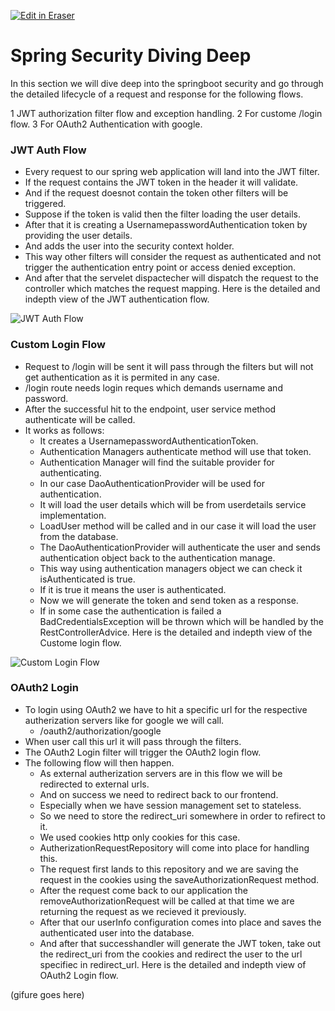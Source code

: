 <p><a target="_blank" href="https://app.eraser.io/workspace/Prz1GDHbwnuTr6ZLoqto" id="edit-in-eraser-github-link"><img alt="Edit in Eraser" src="https://firebasestorage.googleapis.com/v0/b/second-petal-295822.appspot.com/o/images%2Fgithub%2FOpen%20in%20Eraser.svg?alt=media&amp;token=968381c8-a7e7-472a-8ed6-4a6626da5501"></a></p>

# Spring Security Diving Deep
In this section we will dive deep into the springboot security and go through the detailed lifecycle of a request and response for the following flows.

1 JWT authorization filter flow and exception handling. 
2 For custome /login flow. 
3 For OAuth2 Authentication with google.

### JWT Auth Flow
- Every request to our spring web application will land into the JWT filter.
- If the request contains the JWT token in the header it will validate.
- And if the request doesnot contain the token other filters will be triggered.
- Suppose if the token is valid then the filter loading the user details.
- After that it is creating a UsernamepasswordAuthentication token by providing the user details.
- And adds the user into the security context holder.
- This way other filters will consider the request as authenticated and not trigger the authentication entry point or access denied exception.
- And after that the servelet dispactecher will dispatch the request to the controller which matches the request mapping.
Here is the detailed and indepth view of the JWT authentication flow.

![JWT Auth Flow](https://github.com/user-attachments/assets/56c19c34-ac95-4d24-b9f6-38bbfba88ac8 "")

### Custom Login Flow
- Request to /login will be sent it will pass through the filters but will not get authentication as it is permited in any case.
- /login route needs login reques which demands username and password.
- After the successful hit to the endpoint, user service method authenticate will be called.
- It works as follows:
    - It creates a UsernamepasswordAuthenticationToken.
    - Authentication Managers authenticate method will use that token.
    - Authentication Manager will find the suitable provider for authenticating.
    - In our case DaoAuthenticationProvider will be used for authentication.
    - It will load the user details which will be from userdetails service implementation.
    - LoadUser method will be called and in our case it will load the user from the database.
    - The DaoAuthenticationProvider will authenticate the user and sends authentication object back to the authentication manage.
    - This way using authentication managers object we can check it isAuthenticated is true.
    - If it is true it means the user is authenticated.
    - Now we will generate the token and send token as a response.
    - If in some case the authentication is failed a BadCredentialsException will be thrown which will be handled by the RestControllerAdvice.
Here is the detailed and indepth view of the Custome login flow.

![Custom Login Flow](https://github.com/user-attachments/assets/0ff9c8f7-6730-4fa2-b3e5-a356dbd932a5)

### OAuth2 Login
- To login using OAuth2 we have to hit a specific url for the respective autherization servers like for google we will call.
    - /oauth2/authorization/google
- When user call this url it will pass through the filters.
- The OAuth2 Login filter will trigger the OAuth2 login flow.
- The following flow will then happen.
    - As external autherization servers are in this flow we will be redirected to external urls.
    - And on success we need to redirect back to our frontend.
    - Especially when we have session management set to stateless.
    - So we need to store the redirect_uri somewhere in order to refirect to it.
    - We used cookies http only cookies for this case.
    - AutherizationRequestRepository will come into place for handling this.
    - The request first lands to this repository and we are saving the request in the cookies using the saveAuthorizationRequest method.
    - After the request come back to our application the removeAuthorizationRequest will be called at that time we are returning the request as we recieved it previously.
    - After that our userInfo configuration comes into place and saves the authenticated user into the database.
    - And after that successhandler will generate the JWT token, take out the redirect_uri from the cookies and redirect the user to the url specifiec in redirect_url.
Here is the detailed and indepth view of OAuth2 Login flow.

(gifure goes here)



<!--- Eraser file: https://app.eraser.io/workspace/Prz1GDHbwnuTr6ZLoqto --->
